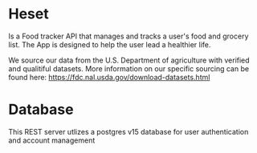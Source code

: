 # Heset
Is a Food tracker API that manages and tracks a user's food and grocery list. The App is designed to help the user lead a healthier life.

We source our data from the U.S. Department of agriculture with verified and qualitiful datasets. More information on our specific sourcing can be found here: https://fdc.nal.usda.gov/download-datasets.html

# Database
This REST server utlizes a postgres v15 database for user authentication and account management
